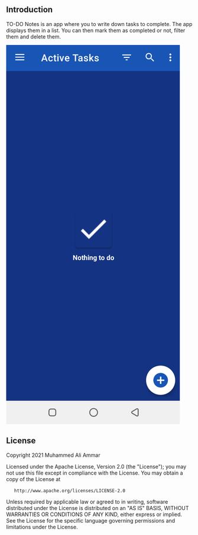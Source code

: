 Introduction
------------

TO-DO Notes is an app where you to write down tasks to complete. The app displays them in a list.
You can then mark them as completed or not, filter them and delete them.

![App_main screen, screenshot](screenshot.png)


License
-------
 Copyright 2021 Muhammed Ali Ammar

   Licensed under the Apache License, Version 2.0 (the "License");
   you may not use this file except in compliance with the License.
   You may obtain a copy of the License at

       http://www.apache.org/licenses/LICENSE-2.0

   Unless required by applicable law or agreed to in writing, software
   distributed under the License is distributed on an "AS IS" BASIS,
   WITHOUT WARRANTIES OR CONDITIONS OF ANY KIND, either express or implied.
   See the License for the specific language governing permissions and
   limitations under the License.
